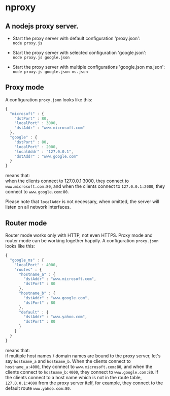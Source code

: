nproxy
======

A nodejs proxy server.
------

* Start the proxy server with default configuration 'proxy.json':  
`node proxy.js`

* Start the proxy server with selected configuration 'google.json':  
`node proxy.js google.json`

* Start the proxy server with multiple configurations 'google.json ms.json':  
`node proxy.js google.json ms.json`

Proxy mode
------
A configuration `proxy.json` looks like this:
```js
{
  "microsoft" : {
    "dstPort" : 80,
    "localPort" : 3000,
    "dstAddr" : "www.microsoft.com"
  },
  "google" : {
    "dstPort" : 80,
    "localPort" : 2000,
    "localAddr" : "127.0.0.1",
    "dstAddr" : "www.google.com"
  }
}
```
means that:  
when the clients connect to 127.0.0.1:3000, they connect to `www.microsoft.com:80`, and when the clients connect to `127.0.0.1:2000`, they connect to `www.google.com:80`.

Please note that `localAddr` is not necessary, when omitted, the server will listen on all network interfaces.

Router mode
------
Router mode works only with HTTP, not even HTTPS. Proxy mode and router mode can be working together happily.
A configuration `proxy.json` looks like this:
```js
{
  "google_ms" : {
    "localPort" : 4000,
    "routes" : {
      "hostname_a" : {
        "dstAddr" : "www.microsoft.com",
        "dstPort" : 80
      },
      "hostname_b" : {
        "dstAddr" : "www.google.com",
        "dstPort" : 80
      },
      "default" : {
        "dstAddr" : "www.yahoo.com",
        "dstPort" : 80
      }
    }
  }
}
```
means that:  
if multiple host names / domain names are bound to the proxy server, let's say `hostname_a` and `hostname_b`. When the clients connect to `hostname_a:4000`, they connect to `www.microsoft.com:80`, and when the clients connect to `hostname_b:4000`, they connect to `www.google.com:80`. If the clients connect to a host name which is not in the route table, `127.0.0.1:4000` from the proxy server itelf, for example, they connect to the default route `www.yahoo.com:80`.